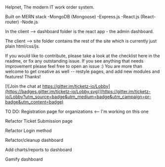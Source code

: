 Helpnet,
The modern IT work order system.

Built on MERN stack
-MongoDB (Mongoose)
-Express.js
-React.js (React-router)
-Node.js


In the client --> dashboard folder is the react app - the admin dashboard.

The client --> site folder contains the rest of the site which is currently just plain html/css/js.

If you would like to contribute, please take a look at the checklist here in the readme, or fix any outstanding issue.
If you see anything that needs improvement please feel free to open an issue :) You are more than welcome to
get creative as well -- restyle pages, and add new modules and features! Thanks!





[![Join the chat at https://gitter.im/ticketz-io/Lobby](https://badges.gitter.im/ticketz-io/Lobby.svg)](https://gitter.im/ticketz-io/Lobby?utm_source=badge&utm_medium=badge&utm_campaign=pr-badge&utm_content=badge)

TO DO:
Registration page for organizations <-- I'm working on this one

Refactor Ticket Submission page

Refactor Login method

Refactor/cleanup dashboard

Add charts/reports to dashboard

Gamify dashboard
